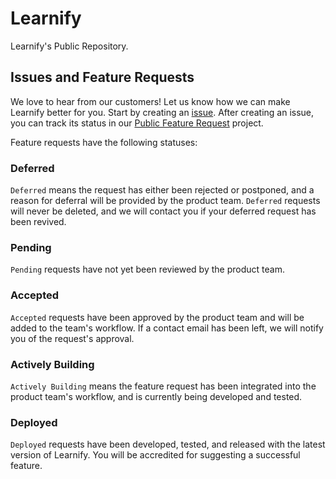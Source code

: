 # Learnify
Learnify's Public Repository.

## Issues and Feature Requests
We love to hear from our customers! Let us know how we can make Learnify better for you. Start by creating an [issue](https://github.com/learnify-ca/learnify/projects/1). After creating an issue, you can track its status in our [Public Feature Request](https://github.com/learnify-ca/learnify/projects/1) project.

Feature requests have the following statuses:

### Deferred
`Deferred` means the request has either been rejected or postponed, and a reason for deferral will be provided by the product team. `Deferred` requests will never be deleted, and we will contact you if your deferred request has been revived.

### Pending
`Pending` requests have not yet been reviewed by the product team.

### Accepted
`Accepted` requests have been approved by the product team and will be added to the team's workflow. If a contact email has been left, we will notify you of the request's approval.

### Actively Building
`Actively Building` means the feature request has been integrated into the product team's workflow, and is currently being developed and tested.

### Deployed
`Deployed` requests have been developed, tested, and released with the latest version of Learnify. You will be accredited for suggesting a successful feature.
